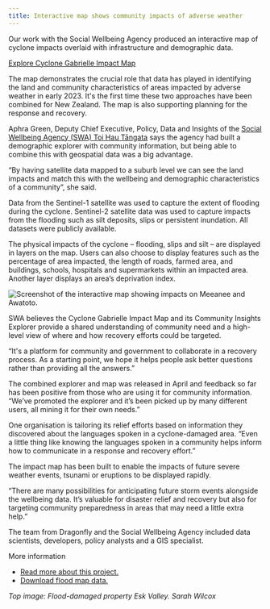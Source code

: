 ```yaml
---
title: Interactive map shows community impacts of adverse weather
---
```


Our work with the Social Wellbeing Agency produced an interactive map of cyclone impacts overlaid with infrastructure and demographic data.

[Explore Cyclone Gabrielle Impact Map](https://swa-impactmap.dragonfly.co.nz/)

<!--more-->

The map demonstrates the crucial role that data has played in identifying the land and community characteristics of areas impacted by adverse weather in early 2023. It's the first time these two approaches have been combined for New Zealand. The map is also supporting planning for the response and recovery.

Aphra Green, Deputy Chief Executive, Policy, Data and Insights of the [Social Wellbeing Agency (SWA) Toi Hau Tāngata](https://swa.govt.nz/about/about-the-social-wellbeing-agency/) says the agency had built a demographic explorer with community information, but being able to combine this with geospatial data was a big advantage.

“By having satellite data mapped to a suburb level we can see the land impacts and match this with the wellbeing and demographic characteristics of a community”, she said.

Data from the Sentinel-1 satellite was used to capture the extent of flooding during the cyclone. Sentinel-2 satellite data was used to capture impacts from the flooding such as silt deposits, slips or persistent inundation. All datasets were publicly available.

The physical impacts of the cyclone ­– flooding, slips and silt – are displayed in layers on the map. Users can also choose to display features such as the percentage of area impacted, the length of roads, farmed area, and buildings, schools, hospitals and supermarkets within an impacted area. Another layer displays an area’s deprivation index.

![Screenshot of the interactive map showing impacts on Meeanee and Awatoto.](/news/2023-05-02-cyclone-gabrielle-impact-map/impact-map.jpg)

SWA believes the Cyclone Gabrielle Impact Map and its Community Insights Explorer provide a shared understanding of community need and a high-level view of where and how recovery efforts could be targeted.

“It's a platform for community and government to collaborate in a recovery process. As a starting point, we hope it helps people ask better questions rather than providing all the answers.”

The combined explorer and map was released in April and feedback so far has been positive from those who are using it for community information.
“We’ve promoted the explorer and it’s been picked up by many different users, all mining it for their own needs.”

One organisation is tailoring its relief efforts based on information they discovered about the languages spoken in a cyclone-damaged area.
“Even a little thing like knowing the languages spoken in a community helps inform how to communicate in a response and recovery effort.”

The impact map has been built to enable the impacts of future severe weather events, tsunami or eruptions to be displayed rapidly.

“There are many possibilities for anticipating future storm events alongside the wellbeing data. It’s valuable for disaster relief and recovery but also for targeting community preparedness in areas that may need a little extra help.”

The team from Dragonfly and the Social Wellbeing Agency included data scientists, developers, policy analysts and a GIS specialist.

More information

* [Read more about this project.](/work/cyclone-impact-map.html)
* [Download flood map data.](/news/2023-02-17-cyclone-gabrielle.html)

 *Top image: Flood-damaged property Esk Valley. Sarah Wilcox*
